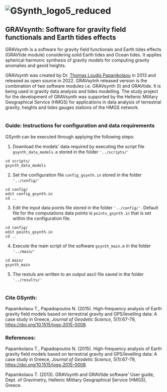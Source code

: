 # ![GSynth_logo5_reduced](https://user-images.githubusercontent.com/102968112/174288312-2b039dc2-f4f6-483d-b603-d8f591f42541.png)


## GRAVsynth: Software for gravity field functionals and Earth tides effects

GRAVsynth is a software for gravity field functionals and Earth tides effects (GRAVtide module) considering solid Earth tides and Ocean tides. It applies spherical harmonic synthesis of gravity models for computing gravity anomalies and geoid heights. 

GRAVsynth was created by Dr. [Thomas Loudis Papanikolaou](https://thomaspap.com) in 2013 and released as open source in 2022. GRAVsytnh released version is the combination of two software modules i.e. GRAVsynth (I) and GRAVtide. It is being used in gravity data analysis and tides modelling. The study project for the development of GRAVsynth was supported by the Hellenic Military Geographical Service (HMGS) for applications in data analysis of terrestrial gravity, heights and tides gauges stations of the HMGS network.

# 

### Guide: Instructions for configuration and data requirements

GSynth can be executed through applying the following steps:
1. Download the models' data required by executing the script file `gsynth_data_models.m` stored in the folder `'../scripts/'`

```
cd scripts/
gsynth_data_models
```

2. Set the configuration file `config_gsynth.in` stored in the folder `'../config/'`
```
cd config/
edit config_gsynth.in
cd ..
```

3. Edit the input data points file stored in the folder `'../config/'`. Default file for the computations data points is `points_gsynth.in` that is set within the configuration file. 
```
cd config/
edit points_gsynth.in
cd ..
```

4. Execute the main script of the software `gsynth_main.m` in the folder `'../main/'` 

```
cd main/
gsynth_main
```

5. The restuls are written to an output ascii file saved in the folder `'../results/'`

# 

### Cite GSynth: 
Papanikolaou T., Papadopoulos N.  (2015). High-frequency analysis of Earth gravity field models based on terrestrial gravity and GPS/levelling data: A case study in Greece, _Journal of Geodetic Science_, 5(1):67-79, https://doi.org/10.1515/jogs-2015-0008.

### References:

Papanikolaou T., Papadopoulos N.  (2015). High-frequency analysis of Earth gravity field models based on terrestrial gravity and GPS/levelling data: A case study in Greece, _Journal of Geodetic Science_, 5(1):67-79, https://doi.org/10.1515/jogs-2015-0008.

Papanikolaou T. (2013). GRAVsynth and GRAVtide software' User guide, Dept. of Gravimetry, Hellenic Military Geographical Service (HMGS), Greece.
